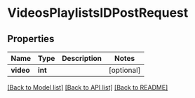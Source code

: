 # VideosPlaylistsIDPostRequest

## Properties
Name | Type | Description | Notes
------------ | ------------- | ------------- | -------------
**video** | **int** |  | [optional] 

[[Back to Model list]](../README.md#documentation-for-models) [[Back to API list]](../README.md#documentation-for-api-endpoints) [[Back to README]](../README.md)

